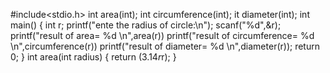 #include<stdio.h>
int area(int);
int circumference(int);
it diameter(int);
int main()
{
int r;
printf("ente the radius of circle:\n");
scanf("%d",&r);
printf("result of area= %d \n",area(r))
printf("result of circumference= %d \n",circumference(r))
printf("result of diameter= %d \n",diameter(r));
return 0;
}
int area(int radius)
{
        return (3.14*r*r);
}
